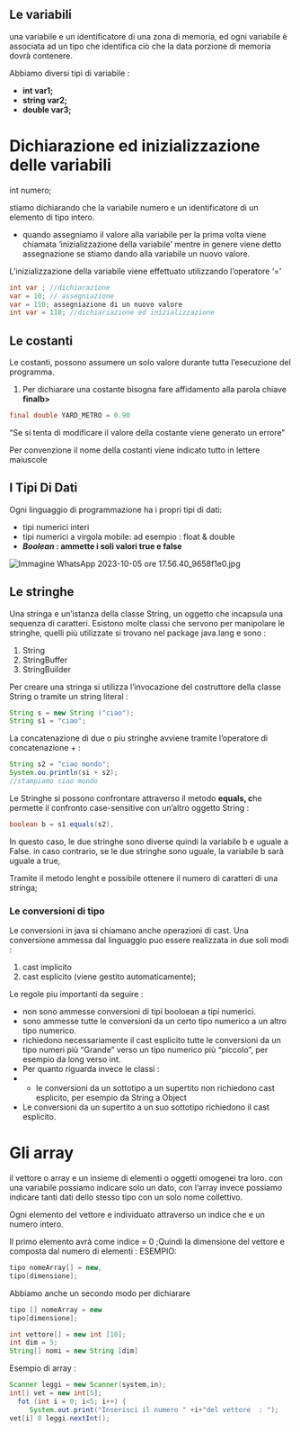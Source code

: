 ## Le variabili

una variabile e un identificatore di una zona di memoria, ed ogni variabile è associata ad un tipo che identifica ciò che la data porzione di memoria dovrà contenere.

Abbiamo diversi tipi di variabile :

- **int var1;**
- **string var2;**
- **double var3;**

# Dichiarazione ed inizializzazione delle variabili

int numero;

stiamo dichiarando che la variabile numero e un identificatore di un elemento di tipo intero.

- quando assegniamo il valore alla variabile per la prima volta viene chiamata ‘inizializzazione della variabile’ mentre in genere viene detto assegnazione se stiamo dando alla variabile un nuovo valore.

L’inizializzazione della variabile viene effettuato utilizzando l’operatore ‘=’

```java
int var ; //dichiarazione
var = 10; // assegniazione
var = 110; assegniazione di un nuovo valore
int var = 110; //dichiariazione ed inizializzazione 
```

## Le costanti

Le costanti, possono assumere un solo valore durante tutta l’esecuzione del programma. 

1. Per dichiarare una costante bisogna fare affidamento alla parola chiave **finalb>**

```java
final double YARD_METRO = 0.90
```

“Se si tenta di modificare il valore della costante viene generato un errore”

Per convenzione il nome della costanti viene indicato tutto in lettere maiuscole

## I Tipi Di Dati

Ogni linguaggio di programmazione ha i propri tipi di dati:

- tipi numerici interi
- tipi numerici a virgola mobile: ad esempio : float & double
- ***Boolean* : ammette i soli valori true e false**

![Immagine WhatsApp 2023-10-05 ore 17.56.40_9658f1e0.jpg](https://prod-files-secure.s3.us-west-2.amazonaws.com/fdac6285-3db9-4608-ba1f-708f8221654e/869ac303-d0a0-401e-b6d0-325ec30e92c5/Immagine_WhatsApp_2023-10-05_ore_17.56.40_9658f1e0.jpg)

## Le stringhe

Una stringa e un’istanza della classe String, un oggetto che incapsula una sequenza di caratteri. Esistono molte classi che servono per manipolare le stringhe, quelli più utilizzate si trovano nel package java.lang e sono :

1. String
2. StringBuffer
3. StringBuilder

Per creare una stringa si utilizza l’invocazione del costruttore della classe String o tramite un string literal :

```java
String s = new String ("ciao");
String s1 = "ciao";
```

La concatenazione di due o piu stringhe avviene tramite l’operatore di concatenazione + :

```java
String s2 = "ciao mondo";
System.ou.println(si + s2); 
//stampiamo ciao mondo
```

Le Stringhe si possono confrontare attraverso il metodo **equals, c**he permette il confronto case-sensitive con un’altro oggetto String :

```java
boolean b = s1.equals(s2),
```

In questo caso, le due stringhe sono diverse quindi la variabile b e uguale a False. in caso contrario, se le due stringhe sono uguale, la variabile b sarà uguale a true,

Tramite il metodo lenght e possibile ottenere il numero di caratteri di una stringa;

### Le conversioni di tipo

Le conversioni in java si chiamano anche operazioni di cast. Una conversione ammessa dal linguaggio puo essere realizzata in due soli modi : 

1. cast implicito
2. cast esplicito (viene gestito automaticamente);

Le regole piu importanti da seguire :

- non sono ammesse conversioni di tipi booloean a tipi numerici.
- sono ammesse tutte le conversioni da un certo tipo numerico a un altro tipo numerico.
- richiedono necessariamente il cast esplicito tutte le conversioni da un tipo numeri più “Grande” verso un tipo numerico più “piccolo”, per esempio da long verso int.
- Per quanto riguarda invece le classi :
- - le conversioni da un sottotipo a un supertito non richiedono cast esplicito, per esempio da String a Object
- Le conversioni da un supertito a un suo sottotipo richiedono il cast esplicito.

# Gli array

il vettore o array e un insieme di elementi o oggetti omogenei tra loro. con una variabile possiamo indicare solo un dato, con l’array invece possiamo indicare tanti dati dello stesso tipo con un solo nome collettivo.

Ogni elemento del vettore e individuato attraverso un indice che e un numero intero.

Il primo elemento avrà come indice = 0 ;Quindi la dimensione del vettore e composta dal numero di elementi : ESEMPIO:

```java
tipo nomeArray[] = new,
tipo[dimensione];

```

Abbiamo anche un secondo modo per dichiarare

```java
tipo [] nomeArray = new
tipo[dimensione];

int vettore[] = new int [10];
int dim = 5;
String[] nomi = new String [dim]
```

Esempio di array :

```java
Scanner leggi = new Scanner(system,in);
int[] vet = new int[5];
  fot (int i = 0; i<5; i++) {
     System.out.print("Inserisci il numero " +i+"del vettore  : ");
vet[i] 0 leggi.nextInt();
```

